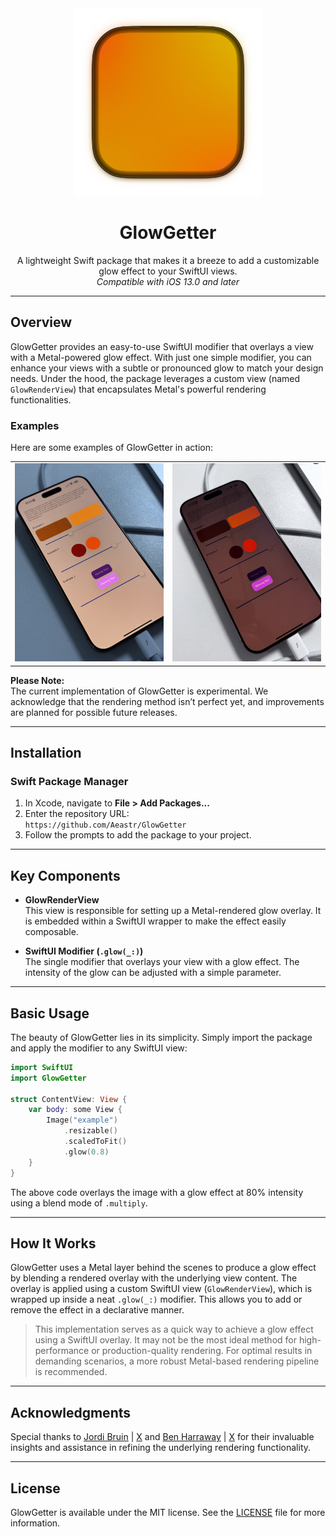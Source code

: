 <div align="center">
  <img width="300" height="300" src="/assets/icon.png" alt="GlowGetter Logo">
  <h1><b>GlowGetter</b></h1>
  <p>
    A lightweight Swift package that makes it a breeze to add a
    customizable glow effect to your SwiftUI views.
    <br>
    <i>Compatible with iOS 13.0 and later</i>
  </p>
</div>

---

## **Overview**

GlowGetter provides an easy-to-use SwiftUI modifier that overlays a view with a Metal-powered glow effect. With just one simple modifier, you can enhance your views with a subtle or pronounced glow to match your design needs. Under the hood, the package leverages a custom view (named `GlowRenderView`) that encapsulates Metal's powerful rendering functionalities.

### **Examples**

Here are some examples of GlowGetter in action:

<div align="center">
<table>
  <tr>
    <td align="center">
      <img src="assets/example1.jpg" alt="Example 1" width="300">
    </td>
    <td align="center">
      <img src="assets/example2.jpg" alt="Example 2" width="300">
    </td>
  </tr>
</table>
</div>

**Please Note:**  
The current implementation of GlowGetter is experimental. We acknowledge that the rendering method isn’t perfect yet, and improvements are planned for possible future releases.

---

## **Installation**

### Swift Package Manager

1. In Xcode, navigate to **File > Add Packages...**
2. Enter the repository URL:  
   `https://github.com/Aeastr/GlowGetter`
3. Follow the prompts to add the package to your project.

---

## **Key Components**

- **GlowRenderView**  
  This view is responsible for setting up a Metal-rendered glow overlay. It is embedded within a SwiftUI wrapper to make the effect easily composable.

- **SwiftUI Modifier (`.glow(_:)`)**  
  The single modifier that overlays your view with a glow effect. The intensity of the glow can be adjusted with a simple parameter.

---

## **Basic Usage**

The beauty of GlowGetter lies in its simplicity. Simply import the package and apply the modifier to any SwiftUI view:

```swift
import SwiftUI
import GlowGetter

struct ContentView: View {
    var body: some View {
        Image("example")
            .resizable()
            .scaledToFit()
            .glow(0.8)
    }
}
```

The above code overlays the image with a glow effect at 80% intensity using a blend mode of `.multiply`.

---

## **How It Works**

GlowGetter uses a Metal layer behind the scenes to produce a glow effect by blending a rendered overlay with the underlying view content. The overlay is applied using a custom SwiftUI view (`GlowRenderView`), which is wrapped up inside a neat `.glow(_:)` modifier. This allows you to add or remove the effect in a declarative manner.

> This implementation serves as a quick way to achieve a glow effect using a SwiftUI overlay. It may not be the most ideal method for high-performance or production-quality rendering. For optimal results in demanding scenarios, a more robust Metal-based rendering pipeline is recommended.

---

## **Acknowledgments**

Special thanks to [Jordi Bruin](https://github.com/jordibruin) | [X](https://x.com/jordibruin) and [Ben Harraway](https://github.com/BenLumenDigital) | [X](https://x.com/BenLumenDigital) for their invaluable insights and assistance in refining the underlying rendering functionality.

---

## **License**

GlowGetter is available under the MIT license. See the [LICENSE](LICENSE) file for more information.

